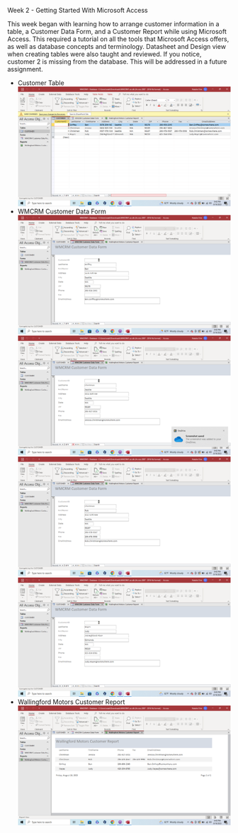 Week 2 - Getting Started With Microsoft Access

This week began with learning how to arrange customer information in a table, a Customer Data Form, and a Customer Report while using Microsoft Access. This required a tutorial on all the tools that Microsoft Access offers, as well as database concepts and terminology. Datasheet and Design view when creating tables were also taught and reviewed. If you notice, customer 2 is missing from the database. This will be addressed in a future assignment.

* Customer Table
![customer](Images/week1customerimage.png)
* WMCRM Customer Data Form
![customer1](Images/data-week2customer1.png)
![customer3](Images/data-week2customer3.png)
![customer4](Images/data-week2customer4.png)
![customer5](Images/data-week2customer5.png)
* Wallingford Motors Customer Report
![customerReport](Images/data-week2report.png)